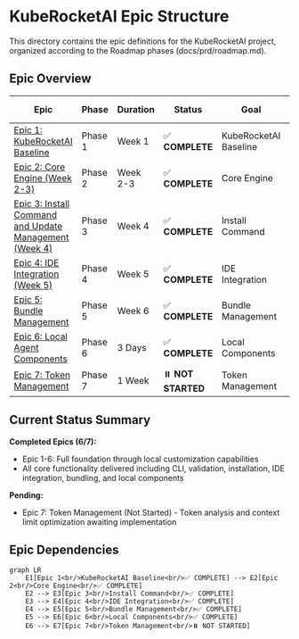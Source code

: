 # KubeRocketAI Epic Structure

This directory contains the epic definitions for the KubeRocketAI project, organized according to the Roadmap phases (docs/prd/roadmap.md).

## Epic Overview

| Epic | Phase | Duration | Status | Goal | Key Deliverables |
|------|-------|----------|--------|------|------------------|
| [Epic 1: KubeRocketAI Baseline](epic-1-kuberocketai-baseline.md) | Phase 1 | Week 1 | ✅ **COMPLETE** | KubeRocketAI Baseline | Core agents + Basic CLI |
| [Epic 2: Core Engine (Week 2-3)](epic-2-core-engine.md) | Phase 2 | Week 2-3 | ✅ **COMPLETE** | Core Engine | Asset processing + Validation |
| [Epic 3: Install Command and Update Management (Week 4)](epic-3-install-command.md) | Phase 3 | Week 4 | ✅ **COMPLETE** | Install Command | Framework distribution |
| [Epic 4: IDE Integration (Week 5)](epic-4-ide-integration.md) | Phase 4 | Week 5 | ✅ **COMPLETE** | IDE Integration | Automated configuration |
| [Epic 5: Bundle Management](epic-5-bundle-management.md) | Phase 5 | Week 6 | ✅ **COMPLETE** | Bundle Management | Web platform integration |
| [Epic 6: Local Agent Components](epic-6-local-agent-components.md) | Phase 6 | 3 Days | ✅ **COMPLETE** | Local Components | Project-specific customization |
| [Epic 7: Token Management](epic-7-token-management.md) | Phase 7 | 1 Week | ⏸️ **NOT STARTED** | Token Management | Context limit analysis |

## Current Status Summary

**Completed Epics (6/7):**

- Epic 1-6: Full foundation through local customization capabilities
- All core functionality delivered including CLI, validation, installation, IDE integration, bundling, and local components

**Pending:**

- Epic 7: Token Management (Not Started) - Token analysis and context limit optimization awaiting implementation

## Epic Dependencies

```mermaid
graph LR
    E1[Epic 1<br/>KubeRocketAI Baseline<br/>✅ COMPLETE] --> E2[Epic 2<br/>Core Engine<br/>✅ COMPLETE]
    E2 --> E3[Epic 3<br/>Install Command<br/>✅ COMPLETE]
    E3 --> E4[Epic 4<br/>IDE Integration<br/>✅ COMPLETE]
    E4 --> E5[Epic 5<br/>Bundle Management<br/>✅ COMPLETE]
    E5 --> E6[Epic 6<br/>Local Components<br/>✅ COMPLETE]
    E6 --> E7[Epic 7<br/>Token Management<br/>⏸️ NOT STARTED]
```
